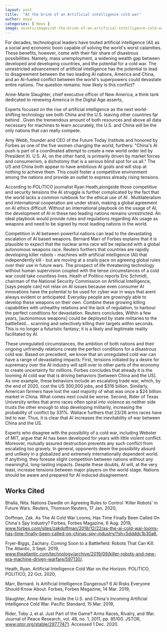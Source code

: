 ```yaml
---
layout: post
title:  "At the brink of an Artificial intelligence cold war"
author: maya
categories: [ News ]
image: assets/images/at-the-brink-of-an-artificial-intelligence-cold-war.png
---
```


For decades, technological leaders have touted artificial intelligence (AI) as a social and economic boon capable of solving the world's worst calamities. These benefits, however, come with their fair share of disastrous possibilities. Namely, mass unemployment, a widening wealth gap between developed and developing countries, and the potential for a cold war. The unrestricted advancement of artificial intelligence has the potential to lead to disagreement between the two leading AI nations, America and China, and an AI-fueled conflict between the world's superpowers could devastate entire nations. The question remains: how likely is this conflict?

Anne-Marie Slaughter, chief executive officer of New America, a think  tank dedicated to renewing America in the Digital Age asserts, 

Experts focused on the rise of artificial intelligence as the next world-shifting
  technology  see both China and the U.S. leaving other countries far behind . Given
  the tremendous amount of both resources and above all data necessary for machines to
  learn accurately, the U.S. and China will be the only nations that can really compete. 

Amy Webb, founder and CEO of the Future Today Institute and honored by Forbes as one of the five women changing the world, furthers: "China's AI push is part of a coordinated attempt to create a new world order led by President Xi. U.S. AI, on the other hand, is primarily driven by market forces and consumerism, a dichotomy that is a serious blind spot for us all." The US and China both appear to have ambitious AI goals and will stop at nothing to achieve them. This could foster a competitive environment among the nations and provide an outlet to express already rising tensions. 

According to POLITICO journalist Ryan Heath,alongside those competitive and security tensions the AI struggle is further complicated by the fact that the world lacks a common rulebook for the ethical use of AI . Multilateralism and international cooperation are under strain, making a global agreement on AI ethics difficult. Without an international playbook on the usage of AI, the development of AI in these two leading nations remains unrestricted. An ideal playbook would provide rules and regulations regarding AIs usage as weapons and need to be signed by most leading nations in the world.

Competition in AI between powerful nations can lead to the devastating escalation of AI based weapons.  Bernard Marr of Forbes explains that it is plausible to expect that the nuclear arms race will be replaced with a global autonomous weapons race. Reuters furthers that countries are rapidly developing killer robots - machines with artificial intelligence (AI) that independently kill - but are moving at a snails pace on agreeing global rules over their use in future wars. The prospect of life threatening technology without human supervision coupled with the tense circumstances of a cold war could take countless lives. Heath of Politico reports Eric Schmidt, chairman of the National Security Commission on Artificial Intelligence, [says people can] not relax on AI issues because even consumer AI innovations have the potential to be used for cyber war in ways that arent always evident or anticipated. Everyday people are growingly able to develop these weapons on their own. Combine these growing killing capabilities with unhealthy relations and the lack of regulation, to harbour the perfect conditions for devastation. Reuters concludes, Within a few years, [autonomous weapons] could be deployed by state militaries to the battlefield... scanning and selectively killing their targets within seconds. This is no longer a futuristic fantasy; it is a likely and legitimate reality facilitated by AI. 

These unregulated circumstances, the ambition of both nations and their ongoing unfriendly relations create the perfect conditions for a disastrous cold war. Based on precedent, we know that an unregulated cold war can have a range of devastating impacts: First, tensions initiated by a desire for supremacy over the AI industry will spill over to other parts of the economy to create uncertainty for millions. Forbes concludes that already it is the looming AI cold war that is driving behaviors [between China and the US].  As one example, these behaviors include an escalating trade war, which, by the end of 2020, cost the US 300,000 jobs, and $316 billion. Similarly, American farmers have lost the vast majority of what was once a $24 billion market in China. What comes next could be worse. Second, Rider of Texas University writes that arms races often spiral into violence as neither side trusts the other enough to stop developing militarily, increasing the probability of conflict by 331%. Wallace furthers that 23/26 arms races have led to war. Thus, it is clear that AI increases the inevitability of war between China and the US. 

Experts who disagree with the possibility of a cold war, including Webster of MIT, argue that AI has been developed for years with little violent conflict. Moreover, mutually assured destruction prevents any such conflict from escalating too gravely. In general, opponents deem the possibility absurd and unlikely in a globalized and extremely internationally dependent world. If anything, they foresee slight competition between nations without any meaningful, long-lasting impacts. Despite these doubts, AI will, at the very least, increase tensions between major players on the world stage. Nations should be aware and prepared for AI induced disagreement. 

## Works Cited 

Bhalla, Nita. Nations Dawdle on Agreeing Rules to Control 'Killer Robots' in Future Wars. Reuters, Thomson Reuters, 17 Jan. 2020, 

Doffman, Zak. As The AI Cold War Looms, Has Time Finally Been Called On China's Spy Industry? Forbes, Forbes Magazine, 6 Aug. 2019, www.forbes.com/sites/zakdoffman/2018/12/22/as-the-ai-cold-war-looms-has-time-finally-been-called-on-chinas-spy-industry/?sh=5ddddc1b30a6,

Fryer-Biggs, Zachary. Coming Soon to a Battlefield: Robots That Can Kill. The Atlantic, 3 Sept. 2019, www.theatlantic.com/technology/archive/2019/09/killer-robots-and-new-era-machine-driven-warfare/597130/. 

Heath, Ryan. Artificial Intelligence Cold War on the Horizon. POLITICO, POLITICO, 22 Oct. 2020, 

Marr, Bernard. Is Artificial Intelligence Dangerous? 6 AI Risks Everyone Should Know About. Forbes, Forbes Magazine, 14 Mar. 2019, 

Slaughter, Anne-Marie. Inside the U.S. and China's Incoming Artificial Intelligence Cold War. Pacific Standard, 15 Mar. 2019, 

Rider, Toby J, et al. Just Part of the Game? Arms Races, Rivalry, and War. Journal of Peace Research, vol. 48, no. 1, 2011, pp. 85100. JSTOR, www.jstor.org/stable/29777471. Accessed 1 Dec. 2020. 


